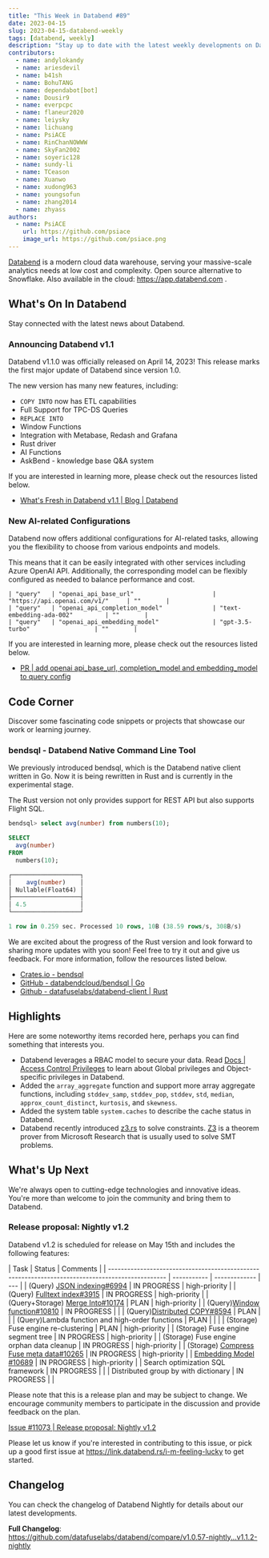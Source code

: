 ```yaml
---
title: "This Week in Databend #89"
date: 2023-04-15
slug: 2023-04-15-databend-weekly
tags: [databend, weekly]
description: "Stay up to date with the latest weekly developments on Databend!"
contributors:
  - name: andylokandy
  - name: ariesdevil
  - name: b41sh
  - name: BohuTANG
  - name: dependabot[bot]
  - name: Dousir9
  - name: everpcpc
  - name: flaneur2020
  - name: leiysky
  - name: lichuang
  - name: PsiACE
  - name: RinChanNOWWW
  - name: SkyFan2002
  - name: soyeric128
  - name: sundy-li
  - name: TCeason
  - name: Xuanwo
  - name: xudong963
  - name: youngsofun
  - name: zhang2014
  - name: zhyass
authors:
  - name: PsiACE
    url: https://github.com/psiace
    image_url: https://github.com/psiace.png
---
```


[Databend](https://github.com/datafuselabs/databend) is a modern cloud data warehouse, serving your massive-scale analytics needs at low cost and complexity. Open source alternative to Snowflake. Also available in the cloud: <https://app.databend.com> .

## What's On In Databend

Stay connected with the latest news about Databend.

### Announcing Databend v1.1

Databend v1.1.0 was officially released on April 14, 2023! This release marks the first major update of Databend since version 1.0.

The new version has many new features, including:

- `COPY INTO` now has ETL capabilities
- Full Support for TPC-DS Queries
- `REPLACE INTO`
- Window Functions
- Integration with Metabase, Redash and Grafana
- Rust driver
- AI Functions
- AskBend - knowledge base Q&A system

If you are interested in learning more, please check out the resources listed below.

- [What's Fresh in Databend v1.1 | Blog | Databend](https://databend.rs/blog/databend-release-v1.1)

### New AI-related Configurations

Databend now offers additional configurations for AI-related tasks, allowing you the flexibility to choose from various endpoints and models.

This means that it can be easily integrated with other services including Azure OpenAI API. Additionally, the corresponding model can be flexibly configured as needed to balance performance and cost.

```text
| "query"   | "openai_api_base_url"                      | "https://api.openai.com/v1/"     | ""       |
| "query"   | "openai_api_completion_model"              | "text-embedding-ada-002"         | ""       |
| "query"   | "openai_api_embedding_model"               | "gpt-3.5-turbo"                  | ""       |
```

If you are interested in learning more, please check out the resources listed below.

- [PR | add openai api_base_url, completion_model and embedding_model to query config](https://github.com/datafuselabs/databend/pull/10993)

## Code Corner

Discover some fascinating code snippets or projects that showcase our work or learning journey.

### bendsql - Databend Native Command Line Tool

We previously introduced bendsql, which is the Databend native client written in Go. Now it is being rewritten in Rust and is currently in the experimental stage.

The Rust version not only provides support for REST API but also supports Flight SQL.

```sql
bendsql> select avg(number) from numbers(10);

SELECT
  avg(number)
FROM
  numbers(10);

┌───────────────────┐
│    avg(number)    │
│ Nullable(Float64) │
├───────────────────┤
│ 4.5               │
└───────────────────┘

1 row in 0.259 sec. Processed 10 rows, 10B (38.59 rows/s, 308B/s)
```

We are excited about the progress of the Rust version and look forward to sharing more updates with you soon! Feel free to try it out and give us feedback. For more information, follow the resources listed below.

- [Crates.io - bendsql](https://crates.io/crates/bendsql)
- [GitHub - databendcloud/bendsql | Go](https://github.com/databendcloud/bendsql)
- [Github - datafuselabs/databend-client | Rust](https://github.com/datafuselabs/databend-client)

## Highlights

Here are some noteworthy items recorded here, perhaps you can find something that interests you.

- Databend leverages a RBAC model to secure your data. Read [Docs | Access Control Privileges](https://databend.rs/doc/sql-reference/access-control-privileges) to learn about Global privileges and Object-specific privileges in Databend.
- Added the `array_aggregate` function and support more array aggregate functions, including `stddev_samp`, `stddev_pop`, `stddev`, `std`, `median`, `approx_count_distinct`, `kurtosis`, and `skewness`.
- Added the system table `system.caches` to describe the cache status in Databend.
- Databend recently introduced [z3.rs](https://github.com/prove-rs/z3.rs) to solve constraints. [Z3](https://github.com/Z3Prover/z3) is a theorem prover from Microsoft Research that is usually used to solve SMT problems.

## What's Up Next

We're always open to cutting-edge technologies and innovative ideas. You're more than welcome to join the community and bring them to Databend.

### Release proposal: Nightly v1.2

Databend v1.2 is scheduled for release on May 15th and includes the following features:

| Task                                                                                             | Status      | Comments      |
| ------------------------------------------------------------------------------------------------ | ----------- | ------------- | --- |
| (Query) [JSON indexing#6994](https://github.com/datafuselabs/databend/issues/6994)               | IN PROGRESS | high-priority |
| (Query) [Fulltext index#3915](https://github.com/datafuselabs/databend/issues/3915)              | IN PROGRESS | high-priority |
| (Query+Storage) [Merge Into#10174](https://github.com/datafuselabs/databend/issues/10174)        | PLAN        | high-priority |
| (Query)[Window function#10810](https://github.com/datafuselabs/databend/issues/10810)            | IN PROGRESS |               |
| (Query)[Distributed COPY#8594](https://github.com/datafuselabs/databend/issues/8594)             | PLAN        |               |
| (Query)Lambda function and high-order functions                                                  | PLAN        |               |     |
| (Storage) Fuse engine re-clustering                                                              | PLAN        | high-priority |
| (Storage) Fuse engine segment tree                                                               | IN PROGRESS | high-priority |
| (Storage) Fuse engine orphan data cleanup                                                        | IN PROGRESS | high-priority |
| (Storage) [Compress Fuse meta data#10265](https://github.com/datafuselabs/databend/issues/10265) | IN PROGRESS | high-priority |
| [Embedding Model #10689](https://github.com/datafuselabs/databend/issues/10689)                  | IN PROGRESS | high-priority |
| Search optimization SQL framework                                                                 | IN PROGRESS |               |
| Distributed group by with dictionary                                                              | IN PROGRESS |               |

Please note that this is a release plan and may be subject to change. We encourage community members to participate in the discussion and provide feedback on the plan.

[Issue #11073 | Release proposal: Nightly v1.2](https://github.com/datafuselabs/databend/issues/11073)

Please let us know if you're interested in contributing to this issue, or pick up a good first issue at <https://link.databend.rs/i-m-feeling-lucky> to get started.

## Changelog

You can check the changelog of Databend Nightly for details about our latest developments.

**Full Changelog**: <https://github.com/datafuselabs/databend/compare/v1.0.57-nightly...v1.1.2-nightly>
